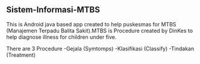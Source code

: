 ## Sistem-Informasi-MTBS
This is Android java based app created to help puskesmas for MTBS (Manajemen Terpadu Balita Sakit).MTBS is Procedure created by DinKes to help diagnose illness for children under five. 

There are 3 Procedure 
 -Gejala (Symtomps)
 -Klasifikasi (Classify)
 -Tindakan (Treatment)


